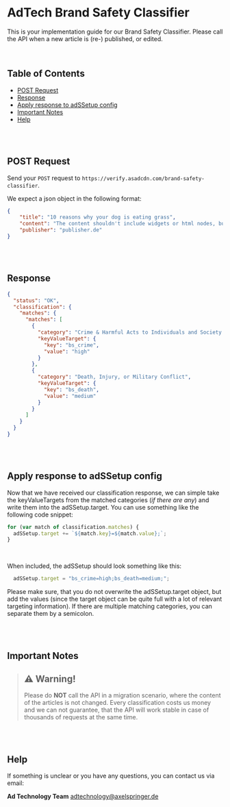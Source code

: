 # AdTech Brand Safety Classifier

This is your implementation guide for our Brand Safety Classifier.
Please call the API when a new article is (re-) published, or edited.

<br>


## Table of Contents

 - [POST Request](#post-request)
 - [Response](#response)
 - [Apply response to adSSetup config](#apply-response-to-adssetup-config)
 - [Important Notes](#important-notes)
 - [Help](#help)



<br>
<br>


## POST Request

Send your `POST` request to `https://verify.asadcdn.com/brand-safety-classifier`.

We expect a json object in the following format:

```json
{
    "title": "10 reasons why your dog is eating grass",
    "content": "The content shouldn't include widgets or html nodes, but only plain text as string.",
    "publisher": "publisher.de"
}
```



<br><br>



## Response

```json
{
  "status": "OK",
  "classification": {
    "matches": {
      "matches": [
        {
          "category": "Crime & Harmful Acts to Individuals and Society and Human Right Violations",
          "keyValueTarget": {
            "key": "bs_crime",
            "value": "high"
          }
        },
        {
          "category": "Death, Injury, or Military Conflict",
          "keyValueTarget": {
            "key": "bs_death",
            "value": "medium"
          }
        }
      ]
    }
  }
}
```




<br><br>



## Apply response to adSSetup config

Now that we have received our classification response, we can simple take the keyValueTargets from the matched categories (_if there are any_) and write them into the adSSetup.target.
You can use something like the following code snippet:

```javascript
for (var match of classification.matches) {
  adSSetup.target += `${match.key}=${match.value};`;
}
```

<br>

When included, the adSSetup should look something like this:

```javascript
  adSSetup.target = "bs_crime=high;bs_death=medium;";
```


Please make sure, that you do not overwrite the adSSetup.target object, but add the values (since the target object can be quite full with a lot of relevant targeting information).
If there are multiple matching categories, you can separate them by a semicolon.



<br><br>



## Important Notes


> :warning: Warning!
> ----------------
> Please do **NOT** call the API in a migration scenario,
> where the content of the articles is not changed.
> Every classification costs us money and we can not guarantee,
> that the API will work stable in case of thousands of requests at the same time.



<br><br>





## Help

If something is unclear or you have any questions, you can contact us via email:


__Ad Technology Team__
adtechnology@axelspringer.de




<br>


